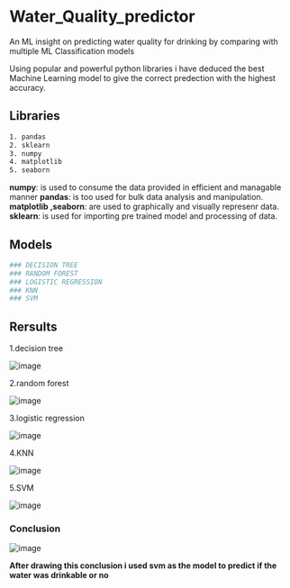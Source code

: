 # Water_Quality_predictor
An ML insight on predicting water quality for drinking by comparing with multiple ML Classification models

Using popular and powerful python libraries i have deduced the best Machine Learning model to give the correct predection with the highest accuracy.

## Libraries 

```bash
1. pandas
2. sklearn
3. numpy
4. matplotlib
5. seaborn
```
**numpy**: is used to consume the data provided in efficient and managable manner
**pandas**: is too used for bulk data analysis and manipulation.
**matplotlib ,seaborn**: are used to graphically and visually represenr data.
**sklearn**: is used for importing pre trained model and processing of data.

## Models

```bash
### DECISION TREE
### RANDOM FOREST
### LOGISTIC REGRESSION
### KNN
### SVM
```
## Rersults


1.decision tree

![image](https://user-images.githubusercontent.com/89335295/210245520-1625ab0b-448d-40f2-87f9-59155f257a9a.png)

2.random forest

![image](https://user-images.githubusercontent.com/89335295/210245530-7f599a31-3ace-4a16-8615-c1e532ff78de.png)

3.logistic regression

![image](https://user-images.githubusercontent.com/89335295/210245547-ef148a22-b7a0-485a-8728-aa5e92db2be8.png)

4.KNN

![image](https://user-images.githubusercontent.com/89335295/210245564-219a4b98-a772-41aa-9db9-f2862a28688e.png)

5.SVM

![image](https://user-images.githubusercontent.com/89335295/210245631-ace76b9f-17ee-4e83-9e33-668e2585625f.png)


### Conclusion

![image](https://user-images.githubusercontent.com/89335295/210245724-e088f586-356b-470a-88d3-d99273fdd676.png)

**After drawing this conclusion i used svm as the model to predict if the water was drinkable or no**
